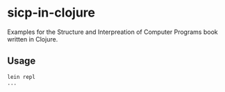 # sicp-in-clojure

Examples for the Structure and Interpreation of Computer Programs book written in Clojure.


## Usage

```
lein repl
...
```


